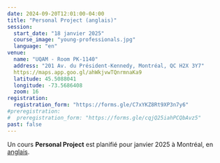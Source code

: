 ```yaml
---
date: 2024-09-20T12:01:00-04:00
title: "Personal Project (anglais)"
session:
  start_date: "18 janvier 2025"
  course_image: "young-professionals.jpg"
  language: "en"
venue:
  name: "UQAM - Room PK-1140"
  address: "201 Av. du Président-Kennedy, Montréal, QC H2X 3Y7"
  https://maps.app.goo.gl/ahWkjvwTQnrmnaKa9
  latitude: 45.5088041
  longitude: -73.5686408
  zoom: 16
registration:
  registration_form: "https://forms.gle/C7xYKZ8Rt9XP3n7y6"
#preregistration:
#  preregistration_form: "https://forms.gle/cqjQ25iahPCQbAvz5"
past: false
---
```


Un cours **Personal Project** est planifié pour janvier 2025 à Montréal, en [anglais](/en/sessions/2024-2025/personal-project/).

<!--more-->
